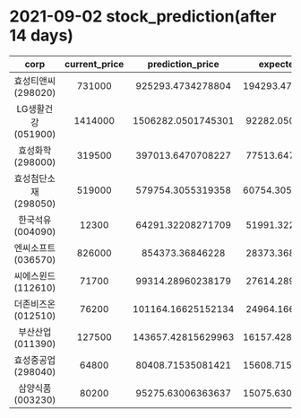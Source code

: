 # 2021-09-02 stock_prediction(after 14 days)

|   corp   |   current_price   |   prediction_price   |   expected_profit   |
|:--------:|:-----------------:|:--------------------:|:-------------------:|
|효성티앤씨(298020)|731000|925293.4734278804|194293.47342788044|
|LG생활건강(051900)|1414000|1506282.0501745301|92282.05017453013|
|효성화학(298000)|319500|397013.6470708227|77513.64707082271|
|효성첨단소재(298050)|519000|579754.3055319358|60754.305531935766|
|한국석유(004090)|12300|64291.32208271709|51991.32208271709|
|엔씨소프트(036570)|826000|854373.36846228|28373.36846228002|
|씨에스윈드(112610)|71700|99314.28960238179|27614.28960238179|
|더존비즈온(012510)|76200|101164.16625152134|24964.16625152134|
|부산산업(011390)|127500|143657.42815629963|16157.428156299633|
|효성중공업(298040)|64800|80408.71535081421|15608.715350814207|
|삼양식품(003230)|80200|95275.63006363637|15075.630063636374|
